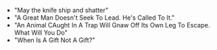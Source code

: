 * "May the knife ship and shatter"
* "A Great Man Doesn't Seek To Lead. He's Called To It."
* "An Animal CAught In A Trap Will Gnaw Off Its Own Leg To Escape. What Will You Do"
* "When Is A Gift Not A Gift?"

